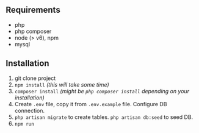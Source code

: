 ## Requirements
* php
* php composer
* node (> v6), npm
* mysql
## Installation
1. git clone project
2. `npm install` *(this will take some time)*
3. `composer install` *(might be `php composer install` depending on your installation)*
4. Create `.env` file, copy it from `.env.example` file. Configure DB connection.
5. `php artisan migrate` to create tables. `php artisan db:seed` to seed DB.
6. `npm run`
